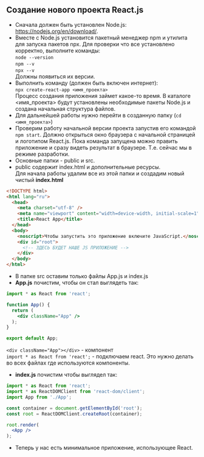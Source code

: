 ## Создание нового проекта React.js
* Сначала должен быть установлен Node.js: https://nodejs.org/en/download/.
* Вместе с Node.js установится пакетный менеджер npm и утилита для запуска пакетов npx. Для проверки что все установлено корректно, выполните команды:<br>`node --version`<br>`npm --v`<br>`npx --v`<br>Должны появиться их версии.
* Выполнить команду (должен быть включен интернет):<br>`npx create-react-app <имя_проекта>`<br>Процесс создания приложения займет какое-то время. В каталоге <имя_проекта> будут установлены необходимые пакеты Node.js и создана начальная структура файлов. 
* Для дальнейшей работы нужно перейти в созданную папку (`cd <имя_проекта>`)
* Проверим работу начальной версии проекта запустив его командой `npm start`. Должно открыться окно браузера с начальной страницей и логотипом React.js. Пока команда запущена можно править приложение и сразу видеть результат в браузере. Т.е. сейчас мы в режиме разработки.
* Основные папки - public и src.
* public содержит index.html и дополнительные ресурсы.<br>Для начала работы удалим все из этой папки и создадим новый чистый **index.html**

```html
<!DOCTYPE html>
<html lang="ru">
  <head>
    <meta charset="utf-8" />
    <meta name="viewport" content="width=device-width, initial-scale=1" />
    <title>React App</title>
  </head>
  <body>
    <noscript>Чтобы запустить это приложение включите JavaScript.</noscript>
    <div id="root">
      <!-- ЗДЕСЬ БУДЕТ НАШЕ JS ПРИЛОЖЕНИЕ -->
    </div>
  </body>
</html>
```

* В папке src оставим только файлы App.js и index.js
* **App.js** почистим, чтобы он стал выглядеть так:

```jsx
import * as React from 'react';

function App() {
  return (
    <div className="App" />
  );
}

export default App;
```

`<div className="App"></div>` - компонент<br>`import * as React from 'react';` - подключаем react. Это нужно делать во всех файлах где используются компоненты.

* **index.js** почистим чтобы выглядел так:

```jsx
import * as React from 'react';
import * as ReactDOMClient from 'react-dom/client';
import App from './App';

const container = document.getElementById('root');
const root = ReactDOMClient.createRoot(container);

root.render(
  <App />
);
```

* Теперь у нас есть минимальное приложение, использующее React.
